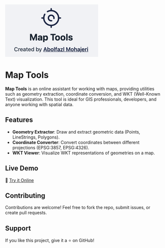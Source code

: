 ![Screenshot](images/screenshot.png)

# Map Tools

**Map Tools** is an online assistant for working with maps, providing utilities such as geometry extraction, coordinate conversion, and WKT (Well-Known Text) visualization. This tool is ideal for GIS professionals, developers, and anyone working with spatial data.

## Features

- **Geometry Extractor**: Draw and extract geometric data (Points, LineStrings, Polygons).
- **Coordinate Converter**: Convert coordinates between different projections (EPSG:3857, EPSG:4326).
- **WKT Viewer**: Visualize WKT representations of geometries on a map.

## Live Demo

🔗 [Try it Online](https://abmohajeri.github.io/map-tools)

## Contributing

Contributions are welcome! Feel free to fork the repo, submit issues, or create pull requests.

## Support

If you like this project, give it a ⭐ on GitHub!
